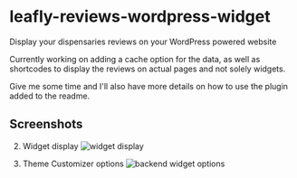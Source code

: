 # leafly-reviews-wordpress-widget
Display your dispensaries reviews on your WordPress powered website

Currently working on adding a cache option for the data, as well as shortcodes to display the reviews on actual pages and not solely widgets.

Give me some time and I'll also have more details on how to use the plugin added to the readme.

## Screenshots

2. Widget display
![widget display](https://robertdevore.com/wp-content/uploads/2015/10/leafly-reviews-wordpress-plugin-display.jpg)

1. Theme Customizer options
![backend widget options](https://robertdevore.com/wp-content/uploads/2015/10/leafly-reviews-wordpress-plugin-widget.jpg)


